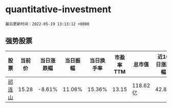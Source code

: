 # quantitative-investment

`最后更新时间：2022-05-19 13:13:12 +0800`

## 强势股票

|股票|当前价|当日涨跌幅|当日振幅|当日换手率|市盈率TTM|总市值|近10日涨跌幅|
|----|----|----|----|----|----|----|----|
|[祁连山](https://xueqiu.com/S/SH600720)|15.28|-8.61%|11.06%|15.36%|13.15|118.62亿|42.8%|
